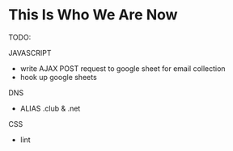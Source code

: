 # This Is Who We Are Now


TODO:

JAVASCRIPT
- write AJAX POST request to google sheet for email collection
- hook up google sheets

DNS
- ALIAS .club & .net

CSS
- lint
